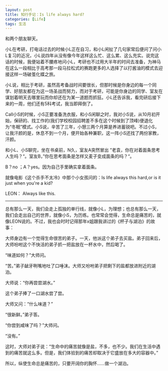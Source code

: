 ```yaml
---
layout: post
title: 知行手记：Is life always hard?
categories: [Life]
tags: 生活
---
```


和两个朋友聊天。

小L在考研，打电话过去的时候小L正在自习，和小L闲扯了几句家常后便问了问小L复习的近况，小L说四年从没有像今年这样这么忙、这么累、这么充实。说完这话的时候，我便站着不腰疼地问小L，考研也不过用大半年的时间去准备，为神马在这么一段相比于高考那一段马拉松式的赛跑更多的人选择了以打酱油的模式去迎接这样一场破茧化蝶之旅。

小L说，相比于考研，虽然高考备战时间要很长，但那时候是你身边的每一个同学、好朋友都在为这一场圣战而努力，而对于考研，可能是你身边的同学、室友在谋划着明天去哪里玩而你却还在为某一道题而抓狂。小L还告诉我，看完研后接下来的一周，他们还有5科考试，我当即拜倒了。

Call小S的时候，小S正要准备洗衣服，和小S闲聊之时，我对小S说，从10月初开始，保研的、找工作的(我们学校校园招聘差不多在这个时候到了顶峰)便退化为“冬眠”模式。小S说，辛苦了三年，小憩三两个月算是养进蓄锐吧。不过小S，让我汗颜的是，休息不到一个月，便开始各种兼职，这一阵小S还找了两份家教，汗颜。

和小L、小S聊完，坐在书桌前，N久，室友A突然冒出 ”老袁，你在对着面条思考人生吗？“。室友B，”你在思考面条是怎样又麦子变成面条的吗？“。

B？no ；A？yes。因为自己手里确实拿着面条。

就像电影《这个杀手不太冷》中那个小女孩问的：Is life always this hard,or is it just when you're a kid?

LEON： Always like this.

---
总有那么一天，我们会走上孤独的单行线，就像小L，为理想；也总有那么一天，我们会走出自己的世界，就像小S，为历练。也常常会觉得，生命总是痛苦的，就像LEON说的。不过，我也会时时记得那年x姐跟我讲过的《杯子与湖泊》的故事：

大师身边有一个觉得生命很苦的弟子。一天，他派这个弟子去买盐。弟子回来后，大师吩咐这个不快活的弟子抓一把盐放在一杯水中，然后喝了。

“味道如何？”大师问。

“苦。”弟子龇牙咧嘴地吐了口唾沫。大师又吩咐弟子把剩下的盐都放进附近的湖泊。

大师说：“你再尝尝湖水。”

这个弟子捧了一口湖水尝了尝。

大师又问：“什么味道？”

“很新鲜。”弟子答。

“你尝到咸味了吗？”大师问。

“没有。”

这时，大师对弟子说：“生命中的痛苦就像是盐，不多，也不少。我们在生活中遇到的痛苦就这么多。但是，我们体验到的痛苦却取决于它盛放在多大的容器中。”

所以，纵使生命总是痛苦的，只要开阔你的胸怀……做一个湖泊。
